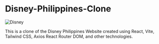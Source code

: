 # Disney-Philippines-Clone

![Disney](https://github.com/JheremeiArciaga/Disney-Philippines-Clone/assets/92977447/5f9400d8-e1bc-4f80-9c66-68e3914a6880)

This is a clone of the Disney Philippines Website created using React, Vite, Tailwind CSS, Axios React Router DOM, and other technologies.


